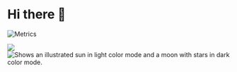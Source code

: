 # Hi there 👋

![Metrics](https://metrics.lecoq.io/redlinejoes?template=classic&base=header%2C%20activity%2C%20community%2C%20repositories%2C%20metadata&base.indepth=false&base.hireable=false&base.skip=false&config.timezone=America%2FNew_York)

<picture>
<source
  srcset="![RedLine Joe's GitHub stats](https://github-readme-stats.vercel.app/api?username=redlinejoes&show_icons=true&theme=merko&bg_color=00000000#gh-dark-mode-only)"
  media="(prefers-color-scheme: dark)"
/>
<source
  srcset="![RedLine Joe's GitHub stats](https://github-readme-stats.vercel.app/api?username=redlinejoes&show_icons=true&theme=merko#gh-light-mode-only)"
  media="(prefers-color-scheme: light), (prefers-color-scheme: no-preference)"
/>
<img src="https://github-readme-stats.vercel.app/api?username=anuraghazra&show_icons=true" />
</picture>
<picture>
  <source media="(prefers-color-scheme: dark)" srcset="https://user-images.githubusercontent.com/25423296/163456776-7f95b81a-f1ed-45f7-b7ab-8fa810d529fa.png">
  <img alt="Shows an illustrated sun in light color mode and a moon with stars in dark color mode." src="https://user-images.githubusercontent.com/25423296/163456779-a8556205-d0a5-45e2-ac17-42d089e3c3f8.png">
</picture>
